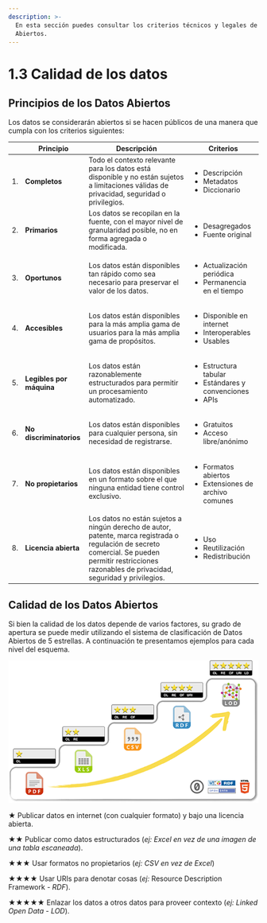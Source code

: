 ```yaml
---
description: >-
  En esta sección puedes consultar los criterios técnicos y legales de los Datos
  Abiertos.
---
```


# 1.3 Calidad de los datos

## Principios de los Datos Abiertos

Los datos se considerarán abiertos si se hacen públicos de una manera que cumpla con los criterios siguientes:

|    | **Principio**            | **Descripción**                                                                                                                                                                                        | **Criterios**                                                                       |
| -- | ------------------------ | ------------------------------------------------------------------------------------------------------------------------------------------------------------------------------------------------------ | ----------------------------------------------------------------------------------- |
| 1. | **Completos**            | Todo el contexto relevante para los datos está disponible y no están sujetos a limitaciones válidas de privacidad, seguridad o privilegios.                                                            | <ul><li>Descripción</li><li>Metadatos </li><li>Diccionario</li></ul>                |
| 2. | **Primarios**            | Los datos se recopilan en la fuente, con el mayor nivel de granularidad posible, no en forma agregada o modificada.                                                                                    | <ul><li>Desagregados</li><li>Fuente original</li></ul>                              |
| 3. | **Oportunos**            | Los datos están disponibles tan rápido como sea necesario para preservar el valor de los datos.                                                                                                        | <ul><li>Actualización periódica</li><li>Permanencia en el tiempo</li></ul>          |
| 4. | **Accesibles**           | Los datos están disponibles para la más amplia gama de usuarios para la más amplia gama de propósitos.                                                                                                 | <ul><li>Disponible en internet</li><li>Interoperables</li><li>Usables</li></ul>     |
| 5. | **Legibles por máquina** | Los datos están razonablemente estructurados para permitir un procesamiento automatizado.                                                                                                              | <ul><li>Estructura tabular</li><li>Estándares y convenciones</li><li>APIs</li></ul> |
| 6. | **No discriminatorios**  | Los datos están disponibles para cualquier persona, sin necesidad de registrarse.                                                                                                                      | <ul><li>Gratuitos</li><li>Acceso libre/anónimo</li></ul>                            |
| 7. | **No propietarios**      | Los datos están disponibles en un formato sobre el que ninguna entidad tiene control exclusivo.                                                                                                        | <ul><li>Formatos abiertos</li><li>Extensiones de archivo comunes</li></ul>          |
| 8. | **Licencia abierta**     | Los datos no están sujetos a ningún derecho de autor, patente, marca registrada o regulación de secreto comercial. Se pueden permitir restricciones razonables de privacidad, seguridad y privilegios. | <ul><li>Uso</li><li>Reutilización</li><li>Redistribución</li></ul>                  |

## Calidad de los Datos Abiertos

Si bien la calidad de los datos depende de varios factores, su grado de apertura se puede medir utilizando el sistema de clasificación de Datos Abiertos de 5 estrellas. A continuación te presentamos ejemplos para cada nivel del esquema.

![5 Star Data](<../.gitbook/assets/image (3) (1).png>)



★ Publicar datos en internet (con cualquier formato) y bajo una licencia abierta.

★★ Publicar como datos estructurados (_ej: Excel en vez de una imagen de una tabla escaneada_).

★★★ Usar formatos no propietarios (_ej: CSV en vez de Excel_)

★★★★ Usar URIs para denotar cosas (_ej:_ Resource Description Framework _- RDF_).

★★★★★ Enlazar los datos a otros datos para proveer contexto (_ej: Linked Open Data - LOD_).
